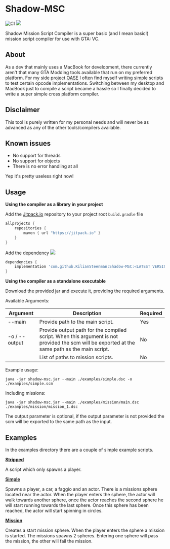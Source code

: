 # Shadow-MSC
![CI](https://github.com/KilianSteenman/Shadow-MSC/workflows/CI/badge.svg?branch=master)
[![](https://jitpack.io/v/KilianSteenman/Shadow-MSC.svg)](https://jitpack.io/#KilianSteenman/Shadow-MSC)

Shadow Mission Script Compiler is a super basic (and I mean basic!) mission script compiler for use with GTA: VC.

## About
As a dev that mainly uses a MacBook for development, there currently aren't that many GTA Modding tools available that run on my preferred platform.
For my side project [OASE](https://www.youtube.com/playlist?list=PLOxyV5A-M9P38WibzT8wnz0Teq9oMzqbU) I often find myself writing simple scripts to test certain opcode implementations. Switching between my desktop and MacBook just to compile a script became a hassle so I finally decided to write a super simple cross platform compiler.

## Disclaimer
This tool is purely written for my personal needs and will never be as advanced as any of the other tools/compilers available.

## Known issues
- No support for threads
- No support for objects
- There is no error handling at all

Yep it's pretty useless right now!

## Usage
**Using the compiler as a library in your project**

Add the [Jitpack.io](www.jitpack.io) repository to your project root `build.gradle` file

```groovy
allprojects {
    repositories {
        maven { url "https://jitpack.io" }
    }
}
```

Add the dependency [![](https://jitpack.io/v/KilianSteenman/Shadow-MSC.svg)](https://jitpack.io/#KilianSteenman/Shadow-MSC)
```groovy
dependencies {
    implementation 'com.github.KilianSteenman:Shadow-MSC:<LATEST VERSION>'
}
```

**Using the compiler as a standalone executable**

Download the provided jar and execute it, providing the required arguments.

Available Arguments:

| Argument    | Description                               | Required |
|-------------|-------------------------------------------|----------|
| --main      | Provide path to the main script.           | Yes      |
| -o / --output | Provide output path for the compiled script. When this argument is not provided the scm will be exported at the same path as the main script. | No       |
|             | List of paths to mission scripts.          | No       |

Example usage:
```
java -jar shadow-msc.jar --main ./examples/simple.dsc -o ./examples/simple.scm
```
Including missions:
```
java -jar shadow-msc.jar --main ./examples/mission/main.dsc ./examples/mission/mission_1.dsc
```

The output parameter is optional, if the output parameter is not provided the scm will be exported to the same path as the input.


## Examples
In the examples directory there are a couple of simple example scripts.

**[Stripped](./examples/stripped.dsc)**

A script which only spawns a player.

**[Simple](./examples/simple.dsc)**

Spawns a player, a car, a faggio and an actor. There is a missions sphere located near the actor. When the player enters the sphere, the actor will walk towards another sphere, once the actor reaches the second sphere he will start running towards the last sphere. Once this sphere has been reached, the actor will start spinning in circles.

**[Mission](./examples/mission/)**

Creates a start mission sphere. When the player enters the sphere a mission is started. The missions spawns 2 spheres. Entering one sphere will pass the mission, the other will fail the mission.